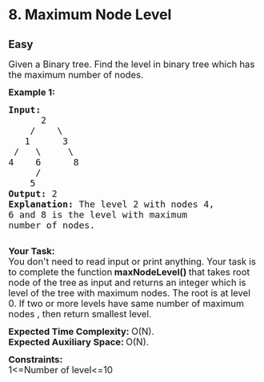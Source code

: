# 8. Maximum Node Level
## Easy 
<div class="problem-statement">
                <p></p><p><span style="font-size:18px">Given a Binary tree.&nbsp;Find the level in&nbsp;binary tree which has the maximum number of nodes.</span></p>

<p><span style="font-size:18px"><strong>Example 1:</strong></span></p>

<pre><span style="font-size:18px"><strong>Input:
</strong>      2
    /    \ 
   1      3
 /   \     \
4    6      8
     / 
    5<strong>
Output: </strong>2<strong>
Explanation: </strong>The level 2 with nodes 4,
6 and 8 is the level with maximum
number of nodes.&nbsp;</span></pre>

<p><br>
<span style="font-size:18px"><strong>Your Task:</strong><br>
You don't need to read input or print anything. Your task is to complete the function</span><span style="font-size:18px"><strong>&nbsp;maxNodeLevel()&nbsp;</strong>that takes root node of the tree<strong>&nbsp;</strong>as input and returns an integer which is level of the tree with maximum nodes.&nbsp;The root is at level 0. If two or more levels have same number of maximum nodes , then return smallest level.</span></p>

<p><span style="font-size:18px"><strong>Expected Time Complexity:&nbsp;</strong>O(N).<br>
<strong>Expected Auxiliary Space:&nbsp;</strong>O(N).</span></p>

<p><span style="font-size:18px"><strong>Constraints:</strong><br>
1&lt;=Number of level&lt;=10</span></p>
 <p></p>
            </div>
